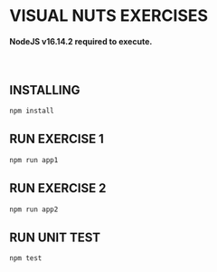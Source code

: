 
# VISUAL NUTS EXERCISES

#### NodeJS v16.14.2 required to execute.
<br>

## INSTALLING
```sh
npm install
```

## RUN EXERCISE 1
```sh
npm run app1
```

## RUN EXERCISE 2
```sh
npm run app2
```


## RUN UNIT TEST
```sh
npm test
```